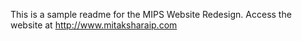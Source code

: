 This is a sample readme for the MIPS Website Redesign. 
Access the website at http://www.mitaksharaip.com